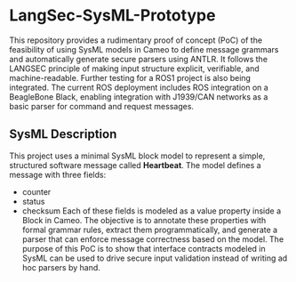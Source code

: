 # LangSec-SysML-Prototype

This repository provides a rudimentary proof of concept (PoC) of the feasibility of using SysML models in Cameo to define message grammars and automatically generate secure parsers using ANTLR. It follows the LANGSEC principle of making input structure explicit, verifiable, and machine-readable. Further testing for a ROS1 project is also being integrated. The current ROS deployment includes ROS integration on a BeagleBone Black, enabling integration with J1939/CAN networks as a basic parser for command and request messages.

## SysML Description

This project uses a minimal SysML block model to represent a simple, structured software message called **Heartbeat**. The model defines a message with three fields:
 - counter
 - status
 - checksum
Each of these fields is modeled as a value property inside a Block in Cameo. The objective is to annotate these properties with formal grammar rules, extract them programmatically, and generate a parser that can enforce message correctness based on the model. The purpose of this PoC is to show that interface contracts modeled in SysML can be used to drive secure input validation instead of writing ad hoc parsers by hand.

<!--

The repository contains:
- The SysML Model: A Cameo `.mdzip` file defining a HeartbeatMessage block. Each property is annotated with a custom <<GrammarRule>> stereotype containing a ruleText tag.
- Jython script: A script runnable inside Cameo’s Jython console that traverses the model, extracts each field’s name and grammar rule, and prints a complete ANTLR `.g4` grammar definition to the Messages pane.
- ANTLR grammar: A `.g4` grammar file generated from the model.
- ANTLR-Generated Parser Files
- Test Script

## Objective

This PoC shows that:

- Define message structure using stereotypes and tags
- Be programmatically extracted using Jython (Cameo’s OpenAPI)
- Generate a `.g4` grammar for ANTLR
- Produce a working parser that accepts **only valid input**

## Getting Started:

If you want to test the parser only, skip directly to Step 5.
If you want to build from scratch, follow all steps below.

## Step 1: Build the SysML Model in Cameo

### 1.1 Create a New Project

- Open Cameo
- File → New Project → Name it

### 1.2 Create a Block Named `Heartbeat`

1. In the **Containment Tree**, right-click on the top-level `Model`  
2. Select: `Create Element → Block`  
3. Name the block: `Heartbeat`

### 1.3 Add Value Properties

Each **Value Property** defines a field in the message structure. You will add:

| Name      | Type    | Purpose                          |
|-----------|---------|----------------------------------|
| `counter` | Integer | A message sequence or counter ID |
| `status`  | Integer | Status field                     |
| `checksum`| Integer | Final checksum or CRC byte       |

#### How to Add:

1. Double-click `HeartbeatMessage` to open its **Specification**
2. Scroll to or search for **Owned Attributes**
3. Click the `+` and choose **Value Property**
4. Set the **name** (e.g., `counter`)
5. Click the `Type` field → click `...` → choose `Integer`
6. Repeat for `status` and `checksum`

You now have a block that structurally defines a 3-field message.


## Step 2: Create and Apply a Custom Stereotype

### 2.1 Create a Profile

1. In the Containment Tree, create a **Package**, right-click the **Package**
2. Select `Create Element → Profile`
3. Name it: `ParserProfile`

### 2.2 Add the `GrammarRule` Stereotype

1. Right-click `ParserProfile` → `Create Element → Stereotype`
2. Name it: `GrammarRule`
3. Open the Stereotype’s Specification → Add a **Tag Definition**:
   - Name: `ruleText`
   - Type: `String`

### 2.3 Apply the Profile to the Model

1. Right-click the top-level `Model`
2. Select `Specification`
3. Find the field **Applied Profiles**
4. Click `+` and select `ParserProfile`

### 2.4 Annotate Properties with Grammar

1. Open the `Specification` of each property (`counter`, etc.)
2. In **Applied Stereotypes**, add `GrammarRule`
3. In **Tags**, set:
   - `ruleText = INT`


## Step 3: Extract Grammar Using Jython in Cameo

### 3.1 Open the Jython Console

- Tools → Scripting Engine → Select Language: `Jython`

### 3.2 Run the Script

Paste the code in `Seed_Macro` into the console. Run it. It will provide an output of the `.g4` file. Save the output as Heartbeat.g4

## Step 4: Generate a Parser with ANTLR

### 4.1 Install Prerequisites

- Java
- Python
- ANTLR runtime:
```
  pip install antlr4-python3-runtime
```
Download antlr from: ```https://www.antlr.org/download.html```
Save to same directory as your project and rename `antlr.jar`

### 4.2 Generate Parser Code

```
java -jar antlr.jar -Dlanguage=Python3 Heartbeat.g4
```

## Step 5 Test Parser
```
python test_heartbeat.py
```

Change: ```input_stream = InputStream("123 1 999")``` to ```input_stream = InputStream("123 X 999")``` or ```input_stream = InputStream("123 1 999 22")``` to test out invalid inputs -->
